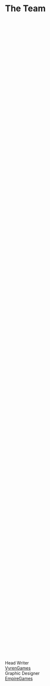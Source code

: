 # The Team

<div id="team-box" class="flowbox">
<div class='wave -one' style="top: -500%; left: 50%; width: 700px; height: 700px;"></div>
<div class='wave -two' style="top: -500%; left: 50%; width: 700px; height: 700px;"></div>
<div class='wave -three' style="top: -500%; left: 50%; width: 700px; height: 700px;"></div>
  <div class="divTable">
    <div class="divTableBody">
      <div class="divTableRow">
        <div class="divTableCell">Head Writer</div>
        <div class="divTableCell"><a href="https://www.twitter.com/VyrenGames">VyrenGames</a></div>
      </div>
      <div class="divTableRow">
        <div class="divTableCell">Graphic Designer</div>
        <div class="divTableCell"><a href="https://twitter.com/EmpireGamesCA">EmpireGames</a></div>
      </div>
    </div>
  </div>
</div>